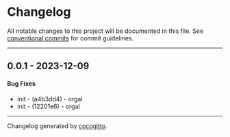 # Changelog
All notable changes to this project will be documented in this file. See [conventional commits](https://www.conventionalcommits.org/) for commit guidelines.

- - -
## 0.0.1 - 2023-12-09
#### Bug Fixes
- init - (a4b3dd4) - orgal
- init - (12201e6) - orgal
- - -

Changelog generated by [cocogitto](https://github.com/cocogitto/cocogitto).